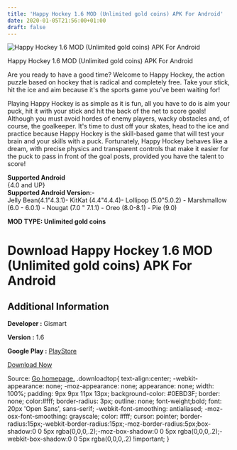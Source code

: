 ```yaml
---
title: 'Happy Hockey 1.6 MOD (Unlimited gold coins) APK For Android'
date: 2020-01-05T21:56:00+01:00
draft: false
---
```


![Happy Hockey 1.6 MOD (Unlimited gold coins) APK For Android](https://i1.wp.com/apkhome.net/wp-content/uploads/2020/01/Happy-Hockey-1.6-MOD-Unlimited-gold-coins.png "Happy Hockey 1.6 MOD (Unlimited gold coins) APK For Android")

  

Happy Hockey 1.6 MOD (Unlimited gold coins) APK For Android

Are you ready to have a good time? Welcome to Happy Hockey, the action puzzle based on hockey that is radical and completely free. Take your stick, hit the ice and aim because it's the sports game you've been waiting for!

Playing Happy Hockey is as simple as it is fun, all you have to do is aim your puck, hit it with your stick and hit the back of the net to score goals! Although you must avoid hordes of enemy players, wacky obstacles and, of course, the goalkeeper. It's time to dust off your skates, head to the ice and practice because Happy Hockey is the skill-based game that will test your brain and your skills with a puck. Fortunately, Happy Hockey behaves like a dream, with precise physics and transparent controls that make it easier for the puck to pass in front of the goal posts, provided you have the talent to score!

**Supported Android**  
{4.0 and UP}  
**Supported Android Version**:-  
Jelly Bean(4.1"4.3.1)- KitKat (4.4"4.4.4)- Lollipop (5.0"5.0.2) - Marshmallow (6.0 - 6.0.1) - Nougat (7.0 " 7.1.1) - Oreo (8.0-8.1) - Pie (9.0)

**MOD TYPE: Unlimited gold coins**

Download Happy Hockey 1.6 MOD (Unlimited gold coins) APK For Android
====================================================================

Additional Information
----------------------

**Developer :** Gismart

**Version :** 1.6

**Google Play :** [PlayStore](https://play.google.com/store/apps/details?id=com.hanna.hockey)

  

[Download Now](https://store4app.co/post/happy-hockey-1-6-mod-unlimited-gold-coins-apk-for-android_1578251382)

  
Source: [Go homepage.](https://store4app.co/post/happy-hockey-1-6-mod-unlimited-gold-coins-apk-for-android_1578251382) .downloadtop{ text-align:center; -webkit-appearance: none; -moz-appearance: none; appearance: none; width: 100%; padding: 9px 9px 11px 13px; background-color: #0EBD3F; border: none; color:#fff; border-radius: 3px; outline: none; font-weight;bold; font: 20px 'Open Sans', sans-serif; -webkit-font-smoothing: antialiased; -moz-osx-font-smoothing: grayscale; color: #fff; cursor: pointer; border-radius:15px;-webkit-border-radius:15px;-moz-border-radius:5px;box-shadow:0 0 5px rgba(0,0,0,.2);-moz-box-shadow:0 0 5px rgba(0,0,0,.2);-webkit-box-shadow:0 0 5px rgba(0,0,0,.2) !important; }
